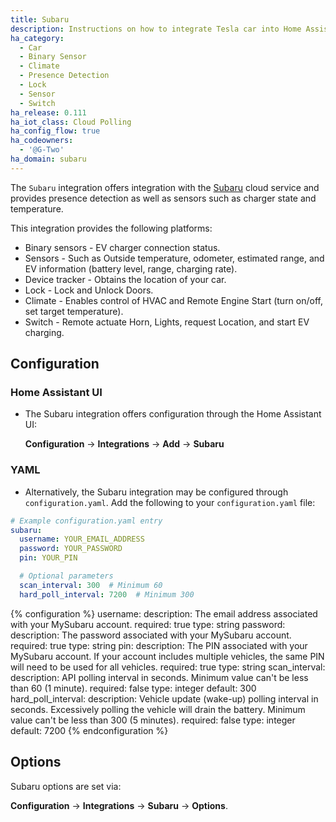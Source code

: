 ```yaml
---
title: Subaru 
description: Instructions on how to integrate Tesla car into Home Assistant.
ha_category:
  - Car
  - Binary Sensor
  - Climate
  - Presence Detection
  - Lock
  - Sensor
  - Switch
ha_release: 0.111
ha_iot_class: Cloud Polling
ha_config_flow: true
ha_codeowners:
  - '@G-Two'
ha_domain: subaru
---
```


The `Subaru` integration offers integration with the [Subaru](https://www.mysubuaru.com) cloud service and provides presence detection as well as sensors such as charger state and temperature.

This integration provides the following platforms:

- Binary sensors - EV charger connection status.
- Sensors - Such as Outside temperature, odometer, estimated range, and EV information (battery level, range, charging rate).
- Device tracker - Obtains the location of your car.
- Lock - Lock and Unlock Doors.
- Climate - Enables control of HVAC and Remote Engine Start (turn on/off, set target temperature).
- Switch - Remote actuate Horn, Lights, request Location, and start EV charging.

## Configuration

### Home Assistant UI
  * The Subaru integration offers configuration through the Home Assistant UI:
    
    **Configuration** -> **Integrations** -> **Add** -> **Subaru**

### YAML
  * Alternatively, the Subaru integration may be configured through `configuration.yaml`. Add the following to your `configuration.yaml` file:

```yaml
# Example configuration.yaml entry
subaru:
  username: YOUR_EMAIL_ADDRESS
  password: YOUR_PASSWORD
  pin: YOUR_PIN

  # Optional parameters
  scan_interval: 300  # Minimum 60
  hard_poll_interval: 7200  # Minimum 300
```

{% configuration %}
username:
  description: The email address associated with your MySubaru account.
  required: true
  type: string
password:
  description: The password associated with your MySubaru account.
  required: true
  type: string
pin:
  description: The PIN associated with your MySubaru account. If your account includes multiple vehicles, the same PIN will need to be used for all vehicles.
  required: true
  type: string
scan_interval:
  description: API polling interval in seconds. Minimum value can't be less than 60 (1 minute).
  required: false
  type: integer
  default: 300
hard_poll_interval:
  description: Vehicle update (wake-up) polling interval in seconds. Excessively polling the vehicle will drain the battery. Minimum value can't be less than 300 (5 minutes).
  required: false
  type: integer
  default: 7200
{% endconfiguration %}

## Options

Subaru options are set via:

**Configuration** -> **Integrations** -> **Subaru** -> **Options**.
